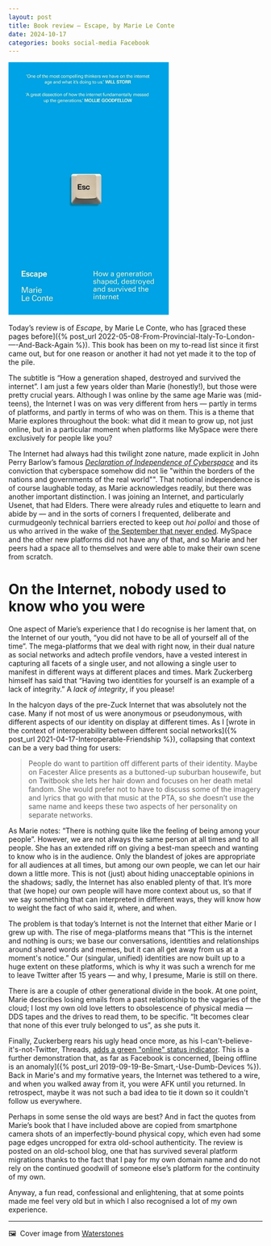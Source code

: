 ```yaml
---
layout: post
title: Book review — Escape, by Marie Le Conte
date: 2024-10-17
categories: books social-media Facebook
---
```


![](/images/escape-cover.jpg)

Today’s review is of *Escape*, by Marie Le Conte, who has [graced these pages before]({% post_url 2022-05-08-From-Provincial-Italy-To-London-—-And-Back-Again %}). This book has been on my to-read list since it first came out, but for one reason or another it had not yet made it to the top of the pile.

The subtitle is “How a generation shaped, destroyed and survived the internet”. I am just a few years older than Marie (honestly!), but those were pretty crucial years. Although I was online by the same age Marie was (mid-teens), the Internet I was on was very different from hers — partly in terms of platforms, and partly in terms of who was on them. This is a theme that Marie explores throughout the book: what did it mean to grow up, not just online, but in a particular moment when platforms like MySpace were there exclusively for people like you?

The Internet had always had this twilight zone nature, made explicit in John Perry Barlow’s famous *[Declaration of Independence of Cyberspace](https://www.eff.org/cyberspace-independence)* and its conviction that cyberspace somehow did not lie "within the borders of the nations and governments of the real world"". That notional independence is of course laughable today, as Marie acknowledges readily, but there was another important distinction. I was joining an Internet, and particularly Usenet, that had Elders. There were already rules and etiquette to learn and abide by — and in the sorts of corners I frequented, deliberate and curmudgeonly technical barriers erected to keep out *hoi polloi* and those of us who arrived in the wake of [the September that never ended](https://en.wikipedia.org/wiki/Eternal_September). MySpace and the other new platforms did not have any of that, and so Marie and her peers had a space all to themselves and were able to make their own scene from scratch. 

# On the Internet, nobody used to know who you were

One aspect of Marie’s experience that I do recognise is her lament that, on the Internet of our youth, “you did not have to be all of yourself all of the time”. The mega-platforms that we deal with right now, in their dual nature as social networks and adtech profile vendors, have a vested interest in capturing all facets of a single user, and not allowing a single user to manifest in different ways at different places and times. Mark Zuckerberg himself has said that “Having two identities for yourself is an example of a lack of integrity.” A *lack of integrity*, if you please!

In the halcyon days of the pre-Zuck Internet that was absolutely not the case. Many if not most of us were anonymous or pseudonymous, with different aspects of our identity on display at different times. As I [wrote in the context of interoperability between different social networks]({% post_url 2021-04-17-Interoperable-Friendship %}), collapsing that context can be a very bad thing for users:

> People do want to partition off different parts of their identity. Maybe on Facester Alice presents as a buttoned-up suburban housewife, but on Twitbook she lets her hair down and focuses on her death metal fandom. She would prefer not to have to discuss some of the imagery and lyrics that go with that music at the PTA, so she doesn’t use the same name and keeps these two aspects of her personality on separate networks.

As Marie notes: “There is nothing quite like the feeling of being among your people”. However, we are not always the same person at all times and to all people. She has an extended riff on giving a best-man speech and wanting to know who is in the audience. Only the blandest of jokes are appropriate for all audiences at all times, but among our own people, we can let our hair down a little more. This is not (just) about hiding unacceptable opinions in the shadows; sadly, the Internet has also enabled plenty of that. It’s more that (we hope) our own people will have more context about us, so that if we say something that can interpreted in different ways, they will know how to weight the fact of who said it, where, and when. 

The problem is that today’s Internet is not the Internet that either Marie or I grew up with. The rise of mega-platforms means that “This is the internet and nothing is ours; we base our conversations, identities and relationships around shared words and memes, but it can all get away from us at a moment's notice.” Our (singular, unified) identities are now built up to a huge extent on these platforms, which is why it was such a wrench for me to leave Twitter after 15 years — and why, I presume, Marie is still on there. 

There is are a couple of other generational divide in the book. At one point, Marie describes losing emails from a past relationship to the vagaries of the cloud; I lost my own old love letters to obsolescence of physical media — DDS tapes and the drives to read them, to be specific. “It becomes clear that none of this ever truly belonged to us”, as she puts it. 

Finally, Zuckerberg rears his ugly head once more, as his I-can't-believe-it's-not-Twitter, Threads, [adds a green "online" status indicator](https://www.msn.com/en-us/news/technology/threads-can-now-show-you-when-people-in-your-feed-are-online/ar-AA1sjTTY). This is a further demonstration that, as far as Facebook is concerned, [being offline is an anomaly]({% post_url 2019-09-19-Be-Smart,-Use-Dumb-Devices %}). Back in Marie's and my formative years, the Internet was tethered to a wire, and when you walked away from it, you were AFK until you returned. In retrospect, maybe it was not such a bad idea to tie it down so it couldn't follow us everywhere.

Perhaps in some sense the old ways are best? And in fact the quotes from Marie’s book that I have included above are copied from smartphone camera shots of an imperfectly-bound physical copy, which even had some page edges uncropped for extra old-school authenticity. The review is posted on an old-school blog, one that has survived several platform migrations thanks to the fact that I pay for my own domain name and do not rely on the continued goodwill of someone else’s platform for the continuity of my own. 

Anyway, a fun read, confessional and enlightening, that at some points made me feel very old but in which I also recognised a lot of my own experience.

***

🖼️  Cover image from [Waterstones](https://www.waterstones.com/book/escape/marie-le-conte/9781788705363)